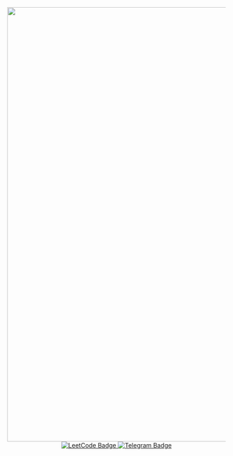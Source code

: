 <div id="header" align="center">
  <img src="https://64.media.tumblr.com/6382142c7cf56653c3a7b7b31a8eeb47/6991be7ff8096fc2-ed/s540x810/88c6adc381ec4f9580392dfab90d79f7090dae49.gif" width="1000"/>
</div>
<div align="center">
  <a href="https://leetcode.com/Colanatorsos/">
    <img src="https://img.shields.io/badge/LeetCode-black?style=for-the-badge&logo=leetcode&logoColor=white" alt="LeetCode Badge"/>
  </a>
  <a href="https://t.me/Gorbuster">
    <img src="https://img.shields.io/badge/Telegram-blue?style=for-the-badge&logo=telegram&logoColor=white" alt="Telegram Badge"/>
  </a>
</div>
